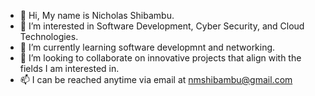 - 👋 Hi, My name is Nicholas Shibambu.
- 👀 I’m interested in Software Development, Cyber Security, and Cloud Technologies.
- 🌱 I’m currently learning software developmnt and networking.
- 💞️ I’m looking to collaborate on innovative projects that align with the fields I am interested in.
- 📫 I can be reached anytime via email at nmshibambu@gmail.com 
